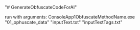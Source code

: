 "# GenerateObfuscateCodeForAI" 


run with arguments:
ConsoleApp1ObfuscateMethodName.exe "01_ophuscate_data" "inputText.txt" "inputTextTags.txt"
